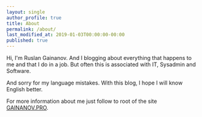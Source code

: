 ```yaml
---
layout: single
author_profile: true
title: About
permalink: /about/
last_modified_at: 2019-01-03T00:00:00-00:00
published: true
---
```


Hi, I'm Ruslan Gainanov. And I blogging about everything that happens to me and that I do in a job.
But often this is associated with IT, Sysadmin and Software.

And sorry for my language mistakes. With this blog, I hope I will know English better.

For more information about me just follow to root of the site [GAINANOV.PRO](http://gainanov.pro).
